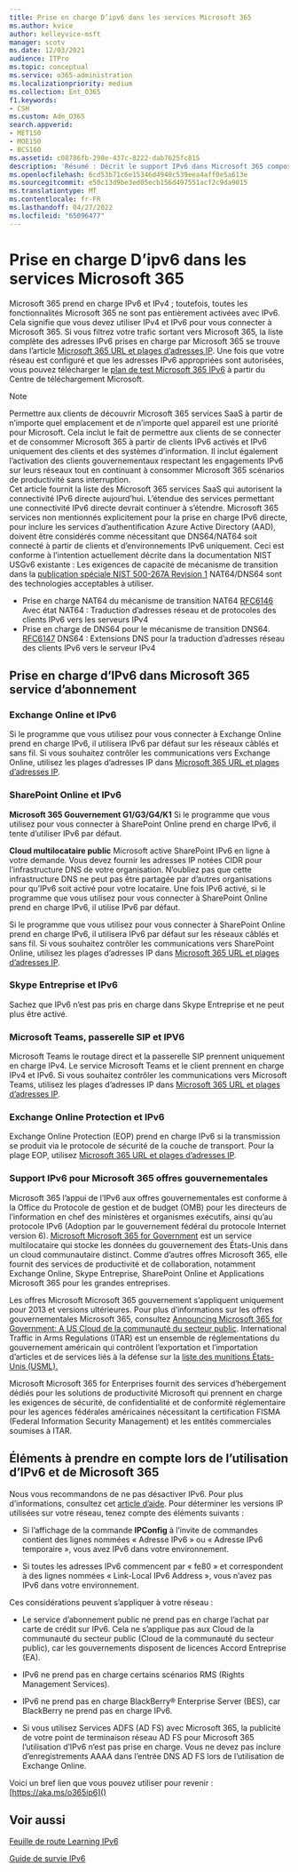 ```yaml
---
title: Prise en charge D’ipv6 dans les services Microsoft 365
ms.author: kvice
author: kelleyvice-msft
manager: scotv
ms.date: 12/03/2021
audience: ITPro
ms.topic: conceptual
ms.service: o365-administration
ms.localizationpriority: medium
ms.collection: Ent_O365
f1.keywords:
- CSH
ms.custom: Adm_O365
search.appverid:
- MET150
- MOE150
- BCS160
ms.assetid: c08786fb-298e-437c-8222-dab7625fc815
description: 'Résumé : Décrit le support IPv6 dans Microsoft 365 composants et dans Microsoft 365 offres gouvernementales.'
ms.openlocfilehash: 6cd53b71c6e15346d4940c539eea4aff0e5a613e
ms.sourcegitcommit: e50c13d9be3ed05ecb156d497551acf2c9da9015
ms.translationtype: MT
ms.contentlocale: fr-FR
ms.lasthandoff: 04/27/2022
ms.locfileid: "65096477"
---
```

# <a name="ipv6-support-in-microsoft-365-services"></a>Prise en charge D’ipv6 dans les services Microsoft 365

Microsoft 365 prend en charge IPv6 et IPv4 ; toutefois, toutes les fonctionnalités Microsoft 365 ne sont pas entièrement activées avec IPv6. Cela signifie que vous devez utiliser IPv4 et IPv6 pour vous connecter à Microsoft 365. Si vous filtrez votre trafic sortant vers Microsoft 365, la liste complète des adresses IPv6 prises en charge par Microsoft 365 se trouve dans l’article [Microsoft 365 URL et plages d’adresses IP](urls-and-ip-address-ranges.md). Une fois que votre réseau est configuré et que les adresses IPv6 appropriées sont autorisées, vous pouvez télécharger le [plan de test Microsoft 365 IPv6](https://go.microsoft.com/fwlink/?LinkId=293447) à partir du Centre de téléchargement Microsoft.

> [!NOTE]
> Permettre aux clients de découvrir Microsoft 365 services SaaS à partir de n’importe quel emplacement et de n’importe quel appareil est une priorité pour Microsoft. Cela inclut le fait de permettre aux clients de se connecter et de consommer Microsoft 365 à partir de clients IPv6 activés et IPv6 uniquement des clients et des systèmes d’information. Il inclut également l’activation des clients gouvernementaux respectant les engagements IPv6 sur leurs réseaux tout en continuant à consommer Microsoft 365 scénarios de productivité sans interruption.  
> Cet article fournit la liste des Microsoft 365 services SaaS qui autorisent la connectivité IPv6 directe aujourd’hui. L’étendue des services permettant une connectivité IPv6 directe devrait continuer à s’étendre. Microsoft 365 services non mentionnés explicitement pour la prise en charge IPv6 directe, pour inclure les services d’authentification Azure Active Directory (AAD), doivent être considérés comme nécessitant que DNS64/NAT64 soit connecté à partir de clients et d’environnements IPv6 uniquement.  Ceci est conforme à l’intention actuellement décrite dans la documentation NIST USGv6 existante : Les exigences de capacité de mécanisme de transition dans la [publication spéciale NIST 500-267A Revision 1](https://nvlpubs.nist.gov/nistpubs/specialpublications/NIST.SP.500-267Ar1.pdf) NAT64/DNS64 sont des technologies acceptables à utiliser.
> - Prise en charge NAT64 du mécanisme de transition NAT64 [RFC6146](https://datatracker.ietf.org/doc/html/rfc6146) Avec état NAT64 : Traduction d’adresses réseau et de protocoles des clients IPv6 vers les serveurs IPv4
> - Prise en charge de DNS64 pour le mécanisme de transition DNS64. [RFC6147](https://datatracker.ietf.org/doc/html/rfc6147) DNS64 : Extensions DNS pour la traduction d’adresses réseau des clients IPv6 vers le serveur IPv4

  
## <a name="ipv6-support-in-microsoft-365-subscription-service"></a>Prise en charge d’IPv6 dans Microsoft 365 service d’abonnement

### <a name="exchange-online-and-ipv6"></a>Exchange Online et IPv6

Si le programme que vous utilisez pour vous connecter à Exchange Online prend en charge IPv6, il utilisera IPv6 par défaut sur les réseaux câblés et sans fil. Si vous souhaitez contrôler les communications vers Exchange Online, utilisez les plages d’adresses IP dans [Microsoft 365 URL et plages d’adresses IP](urls-and-ip-address-ranges.md).
  
### <a name="sharepoint-online-and-ipv6"></a>SharePoint Online et IPv6

 **Microsoft 365 Gouvernement G1/G3/G4/K1** Si le programme que vous utilisez pour vous connecter à SharePoint Online prend en charge IPv6, il tente d’utiliser IPv6 par défaut.
  
 **Cloud multilocataire public** Microsoft active SharePoint IPv6 en ligne à votre demande. Vous devez fournir les adresses IP notées CIDR pour l’infrastructure DNS de votre organisation. N’oubliez pas que cette infrastructure DNS ne peut pas être partagée par d’autres organisations pour qu’IPv6 soit activé pour votre locataire. Une fois IPv6 activé, si le programme que vous utilisez pour vous connecter à SharePoint Online prend en charge IPv6, il utilise IPv6 par défaut.
  
Si le programme que vous utilisez pour vous connecter à SharePoint Online prend en charge IPv6, il utilisera IPv6 par défaut sur les réseaux câblés et sans fil. Si vous souhaitez contrôler les communications vers SharePoint Online, utilisez les plages d’adresses IP dans [Microsoft 365 URL et plages d’adresses IP](urls-and-ip-address-ranges.md).
  
 
  
### <a name="skype-for-business-and-ipv6"></a>Skype Entreprise et IPv6

Sachez que IPv6 n’est pas pris en charge dans Skype Entreprise et ne peut plus être activé.

### <a name="microsoft-teams-sip-gateway-and-ipv6"></a>Microsoft Teams, passerelle SIP et IPV6

Microsoft Teams le routage direct et la passerelle SIP prennent uniquement en charge IPv4. Le service Microsoft Teams et le client prennent en charge IPv4 et IPv6. Si vous souhaitez contrôler les communications vers Microsoft Teams, utilisez les plages d’adresses IP dans [Microsoft 365 URL et plages d’adresses IP](urls-and-ip-address-ranges.md).
  
### <a name="exchange-online-protection-and-ipv6"></a>Exchange Online Protection et IPv6

Exchange Online Protection (EOP) prend en charge IPv6 si la transmission se produit via le protocole de sécurité de la couche de transport. Pour la plage EOP, utilisez [Microsoft 365 URL et plages d’adresses IP](urls-and-ip-address-ranges.md).
  
### <a name="ipv6-support-for-microsoft-365-government-offerings"></a>Support IPv6 pour Microsoft 365 offres gouvernementales

Microsoft 365 l’appui de l’IPv6 aux offres gouvernementales est conforme à la Office du Protocole de gestion et de budget (OMB) pour les directeurs de l’information en chef des ministères et organismes exécutifs, ainsi qu’au protocole IPv6 (Adoption par le gouvernement fédéral du protocole Internet version 6). [Microsoft Microsoft 365 for Government](https://go.microsoft.com/fwlink/p/?LinkId=325414) est un service multilocataire qui stocke les données du gouvernement des États-Unis dans un cloud communautaire distinct. Comme d’autres offres Microsoft 365, elle fournit des services de productivité et de collaboration, notamment Exchange Online, Skype Entreprise, SharePoint Online et Applications Microsoft 365 pour les grandes entreprises. 

Les offres Microsoft Microsoft 365 gouvernement s’appliquent uniquement pour 2013 et versions ultérieures. Pour plus d’informations sur les offres gouvernementales Microsoft 365, consultez [Announcing Microsoft 365 for Government: A US Cloud de la communauté du secteur public](https://go.microsoft.com/fwlink/p/?LinkId=325414). International Traffic in Arms Regulations (ITAR) est un ensemble de réglementations du gouvernement américain qui contrôlent l’exportation et l’importation d’articles et de services liés à la défense sur la [liste des munitions États-Unis (USML).](https://go.microsoft.com/fwlink/p/?LinkId=325415) 

Microsoft Microsoft 365 for Enterprises fournit des services d’hébergement dédiés pour les solutions de productivité Microsoft qui prennent en charge les exigences de sécurité, de confidentialité et de conformité réglementaire pour les agences fédérales américaines nécessitant la certification FISMA (Federal Information Security Management) et les entités commerciales soumises à ITAR.
  
## <a name="things-to-consider-when-using-ipv6-and-microsoft-365"></a>Éléments à prendre en compte lors de l’utilisation d’IPv6 et de Microsoft 365

Nous vous recommandons de ne pas désactiver IPv6. Pour plus d’informations, consultez cet [article d’aide](https://support.microsoft.com/help/929852/guidance-for-configuring-ipv6-in-windows-for-advanced-users). Pour déterminer les versions IP utilisées sur votre réseau, tenez compte des éléments suivants :
  
- Si l’affichage de la commande **IPConfig** à l’invite de commandes contient des lignes nommées « Adresse IPv6 » ou « Adresse IPv6 temporaire », vous avez IPv6 dans votre environnement.

- Si toutes les adresses IPv6 commencent par « fe80 » et correspondent à des lignes nommées « Link-Local IPv6 Address », vous n’avez pas IPv6 dans votre environnement.

Ces considérations peuvent s’appliquer à votre réseau :
  
- Le service d’abonnement public ne prend pas en charge l’achat par carte de crédit sur IPv6. Cela ne s’applique pas aux Cloud de la communauté du secteur public (Cloud de la communauté du secteur public), car les gouvernements disposent de licences Accord Entreprise (EA).

- IPv6 ne prend pas en charge certains scénarios RMS (Rights Management Services).

- IPv6 ne prend pas en charge BlackBerry® Enterprise Server (BES), car BlackBerry ne prend pas en charge IPv6.

- Si vous utilisez Services ADFS (AD FS) avec Microsoft 365, la publicité de votre point de terminaison réseau AD FS pour Microsoft 365 l’utilisation d’IPv6 n’est pas prise en charge. Vous ne devez pas inclure d’enregistrements AAAA dans l’entrée DNS AD FS lors de l’utilisation de Exchange Online. 

Voici un bref lien que vous pouvez utiliser pour revenir : [https://aka.ms/o365ip6]()

## <a name="see-also"></a>Voir aussi

[Feuille de route Learning IPv6](/previous-versions/windows/it-pro/windows-server-2008-R2-and-2008/gg250710(v%3dws.10))
  
[Guide de survie IPv6](https://social.technet.microsoft.com/wiki/contents/articles/1728.ipv6-survival-guide.aspx)
